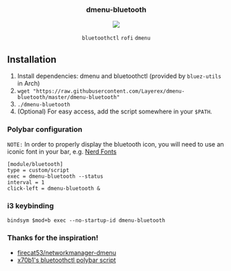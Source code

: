 <div align="center">
<h3>dmenu-bluetooth</h3>
<img src="https://github.com/ClydeDroid/rofi-bluetooth/raw/master/.meta/menu.gif">

`bluetoothctl` `rofi` `dmenu`

</div>

## Installation

<!--- Install from [AUR (rofi-bluetooth-git)](https://aur.archlinux.org/packages/rofi-bluetooth-git/), or: -->

1. Install dependencies: dmenu and bluetoothctl (provided by `bluez-utils` in Arch)
1. `wget "https://raw.githubusercontent.com/Layerex/dmenu-bluetooth/master/dmenu-bluetooth"`
1. `./dmenu-bluetooth`
1. (Optional) For easy access, add the script somewhere in your `$PATH`.

### Polybar configuration

`NOTE:` In order to properly display the bluetooth icon, you will need to use an iconic font in your bar, e.g. [Nerd Fonts](https://github.com/ryanoasis/nerd-fonts)

```
[module/bluetooth]
type = custom/script
exec = dmenu-bluetooth --status
interval = 1
click-left = dmenu-bluetooth &
```

### i3 keybinding

```
bindsym $mod+b exec --no-startup-id dmenu-bluetooth
```

### Thanks for the inspiration!

- [firecat53/networkmanager-dmenu](https://github.com/firecat53/networkmanager-dmenu)
- [x70b1's bluetoothctl polybar script](https://github.com/polybar/polybar-scripts/tree/master/polybar-scripts/system-bluetooth-bluetoothctl)
